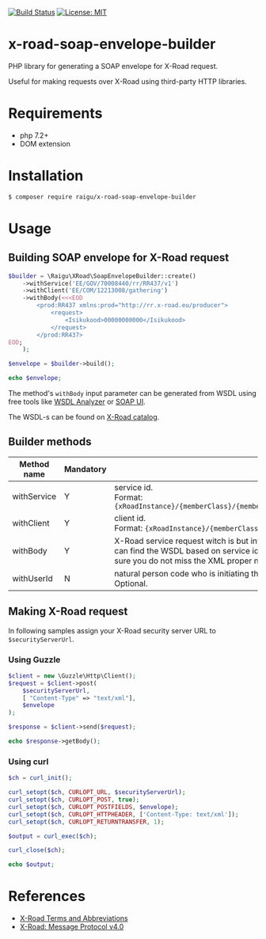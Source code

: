[![Build Status](https://travis-ci.com/raigu/x-road-soap-envelope-builder.svg?branch=master)](https://travis-ci.com/raigu/x-road-soap-envelope-builder)
[![License: MIT](https://img.shields.io/badge/License-MIT-blue.svg)](LICENSE)

# x-road-soap-envelope-builder

PHP library for generating a SOAP envelope for X-Road request.

Useful for making requests over X-Road using third-party HTTP libraries.

# Requirements

* php 7.2+
* DOM extension

# Installation

```bash
$ composer require raigu/x-road-soap-envelope-builder
``` 

# Usage

## Building SOAP envelope for X-Road request

```php
$builder = \Raigu\XRoad\SoapEnvelopeBuilder::create()
    ->withService('EE/GOV/70008440/rr/RR437/v1')
    ->withClient('EE/COM/12213008/gathering')
    ->withBody(<<<EOD
        <prod:RR437 xmlns:prod="http://rr.x-road.eu/producer">
            <request>
                <Isikukood>00000000000</Isikukood>
            </request>
        </prod:RR437>
EOD;
    );

$envelope = $builder->build();

echo $envelope;
```

The method's `withBody` input parameter can be generated from
 WSDL using free tools like [WSDL Analyzer](http://www.wsdl-analyzer.com/) or [SOAP UI](https://www.soapui.org/).

The WSDL-s can be found on [X-Road catalog](https://x-tee.ee/catalogue/EE). 

## Builder methods
| Method name | Mandatory | Description                                                                                                                                                                                                                                                                           |
|-------------|-----------|---------------------------------------------------------------------------------------------------------------------------------------------------------------------------------------------------------------------------------------------------------------------------------------|
| withService | Y         | service id. <br/>Format: `{xRoadInstance}/{memberClass}/{memberCode}/(subsystemCode}/{serviceCode}/{serviceVersion}`                                                                                                                                                                   |
| withClient  | Y         | client id. <br/>Format: `{xRoadInstance}/{memberClass}/{memberCode}/(subsystemCode}`                                                                                                                                                                                                   |
| withBody    | Y         | X-Road service request witch is but into the X-Road message body. See short [video](https://youtu.be/ziQIwlTtPLA) how you can find the WSDL based on service id and generate body from WSDL. If you use SoapUI make sure you do not miss the XML proper namespace definition. |
| withUserId  | N         | natural person code who is initiating the request. Format: `{isoCountryCode2Alfa}/{personCode}`. Optional.                                                                                                                                                                            |

## Making X-Road request

In following samples assign your X-Road security server URL to `$securityServerUrl`.

### Using Guzzle

```php
$client = new \Guzzle\Http\Client();
$request = $client->post(
    $securityServerUrl,
    [ "Content-Type" => "text/xml"],
    $envelope
);

$response = $client->send($request);

echo $response->getBody();
```

### Using curl

```php
$ch = curl_init();

curl_setopt($ch, CURLOPT_URL, $securityServerUrl);
curl_setopt($ch, CURLOPT_POST, true);
curl_setopt($ch, CURLOPT_POSTFIELDS, $envelope);
curl_setopt($ch, CURLOPT_HTTPHEADER, ['Content-Type: text/xml']);
curl_setopt($ch, CURLOPT_RETURNTRANSFER, 1);

$output = curl_exec($ch);

curl_close($ch);

echo $output;
```
 
# References

* [X-Road Terms and Abbreviations](https://www.x-tee.ee/docs/live/xroad/terms_x-road_docs.html)
* [X-Road: Message Protocol v4.0](https://www.x-tee.ee/docs/live/xroad/pr-mess_x-road_message_protocol.html#e1-request)